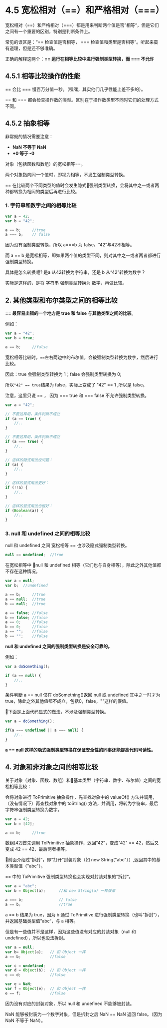 # 4.5 宽松相对（==）和严格相对（===）

宽松相对（==）和严格相对（===）都是用来判断两个值是否”相等“，但是它们之间有一个重要的区别，特别是判断条件上。

常见的误区是：“== 检查值是否相等， === 检查值和类型是否相等”。听起来蛮有道理，但是还不够准确。

正确的解释这两个：**== 运行在相等比较中进行强制类型转换，而 === 不允许**

## **4.5.1 相等比较操作的性能**

== 会比 === 慢百万分值一秒。（嘿嘿，其实他们几乎性能上差不多的）。

== 和 === 都会检查操作数的类型。区别在于操作数类型不同时它们的处理方式不同。

## **4.5.2 抽象相等**

非常规的情况需要注意：
- **NaN 不等于 NaN**
- **+0 等于 -0**

对象（包括函数和数组）的宽松相等==。

两个对象指向同一个值时，即视为相等，不发生强制类型转换。

== 在比较两个不同类型的值时会发生隐式强制类型转换，会将其中之一或者两种都转换为相同的类型后再进行比较。

### 1. 字符串和数字之间的相等比较

```js
var a = 42;
var b = "42";

a == b;     //true
a === b;    // false
```

因为没有强制类型转换，所以 a===b 为 false。“42”与42不相等。

而 a == b 是宽松相等，即如果两个值的类型不同，则对其中之一或者两者都进行强制类型转换。

具体是怎么转换呢? 是a 从42转换为字符串，还是 b 从“42”转换为数字？
 
实际是这样的，是将 字符串 强制类型转换为 数字，再做比较。

## 2. 其他类型和布尔类型之间的相等比较

**== 最容易出错的一个地方是 true 和 false 与其他类型之间的比较**。

例如：
```js
var a = "42";
var b = true;

a == b;     //false
```
宽松相等比较时，`==`左右两边中的布尔值，会被强制类型转换为数字，然后进行比较。

因此：true 会强制类型转换为 1；false 会强制类型转换为 0;

所以`"42" == true`结果为 false，实际上变成了 "42" == 1 ,所以是 false。


注意，这里只说 == ， 因为 === true 和 === false 不允许强制类型转换。

```js
var a = "42";

// 不要这样用，条件判断不成立
if (a == true) {
    //..
}

// 不要这样用，条件判断不成立
if (a === true) {
    //..
}

// 这样的隐式用法没问题：
if (a) {
    //..
}

// 这样的显式用法更好：
if (!!a) {
    //..
}

// 这样的显式用法也很好：
if (Boolean(a)) {
    //..
}
```

### 3. null 和 undefined 之间的相等比较

null 和 undefined 之间 宽松相等 == 也涉及隐式强制类型转换。

```js
null == undefined;  //true
```

在宽松相等中 null 和 undefined 相等（它们也与自身相等），除此之外其他值都不存在这种情况。

```js
var a = null;
var b;  //undefined

a == b;     //true
a == null;  //true
b == null;  //true

a == false; //false
b == false; //false
a == 0;     //false
b == 0;     //false
a == "";    //false
b == "";    //false
```

**null 和 undefined 之间的强制类型转换是安全可靠的。**

例如：
```js
var a doSomething();

if (a == null) {
    //..
}
```

条件判断 a == null 仅在 doSomething()返回 null 或 undefined 其中之一时才为true，除此之外其他值都不成立，包括0，false，""这样的假值。

下面是上面代码显式的做法，不涉及强制类型转换。

```js
var a = doSomething();

if(a === undefined || a === null) {
    //..
}
```

**a == null 这样的隐式强制类型转换在保证安全性的同事还能提高代码可读性。**


## 4. 对象和非对象之间的相等比较

关于对象（对象、函数、数组）和基本类型（字符串、数字、布尔值）之间的宽松相等比较：

会将对象进行 ToPrimitive 抽象操作，先查找对象中的 valueOf() 方法并调用，（没有情况下）再查找对象中的 toString() 方法，并调用，将转为字符串，最后字符串强制类型转换为数字。

```js
var a = 42;
var b = [42];

a == b;     //true
```

数组[42]首先调用 ToPrimitive 抽象操作，返回"42"，变成"42" == 42，然后又变成 42 == 42，最后两者相等。

前面介绍过“拆封”，即“打开”封装对象（如 new String("abc"））,返回其中的基本类型值（"abc"）。

== 中的 ToPrimitive 强制类型转换也会实现对封装对象的”拆封“。

```js
var a = "abc";
var b = Object(a);      //和 new String(a) 一样效果

a === b;                // false
a == b;                 //true
```

a == b 结果为 true，因为 b 通过 ToPrimitive 进行强制类型转换（也叫”拆封“），并返回基础类型值”abc“，与 a 相等。

但是有一些值并不是这样，因为这些值没有对应的封装对象（null 和 undefined），所以也没法拆封。

```js
var a = null;
var b= Object(a);   // 和 Object 一样
a == b;             //false

var c = undefined;
var d = Object(b);  // 和 Object 一样
c == d;             //false

var e = NaN;
var f = Object(e);  // 和 Object 一样
e == f;             //false
```

因为没有对应的封装对象，所以 null 和 undefined 不能够被封装。

NaN 能够被封装为一个数字对象，但是拆封之后 NaN == NaN 返回 false。（因为 NaN 不等于 NaN）。
